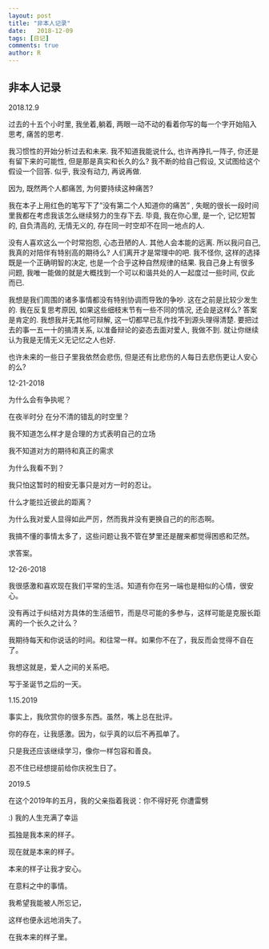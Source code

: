 ```yaml
---
layout: post
title: "非本人记录"
date:   2018-12-09
tags: [日记]
comments: true
author: R
---
```


<!-- more -->

## 非本人记录

2018.12.9

过去的十五个小时里, 我坐着,躺着, 两眼一动不动的看着你写的每一个字开始陷入思考, 痛苦的思考.

我习惯性的开始分析过去和未来. 我不知道我能说什么, 也许再挣扎一阵子, 你还是有留下来的可能性, 但是那是真实和长久的么? 我不断的给自己假设, 又试图给这个假设一个回答. 似乎, 我没有动力, 再说再做.

因为, 既然两个人都痛苦, 为何要持续这种痛苦?

我在本子上用红色的笔写下了”没有第二个人知道你的痛苦” , 失眠的很长一段时间里我都在考虑我该怎么继续努力的生存下去.  毕竟, 我在你心里, 是一个, 记忆短暂的, 自负清高的, 无情无义的, 存在同一时空却不在同一地点的人.

没有人喜欢这么一个时常抱怨, 心态丑陋的人. 其他人会本能的远离. 所以我问自己, 我真的对陪伴有特别高的期待么? 人们离开才是常理中的吧. 我不怪你, 这样的选择既是一个正确明智的决定, 也是一个合乎这种自然规律的结果. 我自己身上有很多问题, 我唯一能做的就是大概找到一个可以和谐共处的人一起度过一些时间, 仅此而已.

我想是我们周围的诸多事情都没有特别协调而导致的争吵. 这在之前是比较少发生的. 我在反复思考原因, 如果这些细枝末节有一些不同的情况, 还会是这样么? 答案是肯定的. 我想我并无其他可辩解, 这一切都早已乱作找不到源头理得清楚. 要把过去的事一五一十的搞清关系, 以准备辩论的姿态去面对爱人, 我做不到. 就让你继续认为我是无情无义无记忆之人也好.

也许未来的一些日子里我依然会悲伤, 但是还有比悲伤的人每日去悲伤更让人安心的么?

12-21-2018



为什么会有争执呢？

在夜半时分 在分不清的错乱的时空里？

我不知道怎么样才是合理的方式表明自己的立场

我不知道对方的期待和真正的需求

为什么我看不到？



我只怕这暂时的相安无事只是对方一时的忍让。



什么才能拉近彼此的距离？

为什么我对爱人显得如此严厉，然而我并没有更换自己的的形态啊。



我搞不懂的事情太多了，这些问题让我不管在梦里还是醒来都觉得困惑和茫然。



求答案。

12-26-2018

我很感激和喜欢现在我们平常的生活。知道有你在另一端也是相似的心情，很安心。

没有再过于纠结对方具体的生活细节，而是尽可能的多参与，这样可能是克服长距离的一个长久之计么？

我期待每天和你说话的时间。和往常一样。如果你不在了，我反而会觉得不自在了。

我想这就是，爱人之间的关系吧。

写于圣诞节之后的一天。



1.15.2019

事实上，我欣赏你的很多东西。虽然，嘴上总在批评。

你的存在，让我感激。因为，似乎真的以后不再孤单了。

只是我还应该继续学习，像你一样包容和善良。

忍不住已经想提前给你庆祝生日了。



2019.5

在这个2019年的五月，我的父亲指着我说：你不得好死 你遭雷劈

:) 我的人生充满了幸运



孤独是我本来的样子。

现在就是本来的样子。

本来的样子让我才安心。

在意料之中的事情。

我希望我能被人所忘记，

这样也便永远地消失了。

在我本来的样子里。
